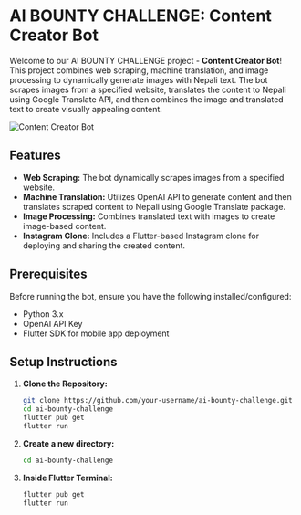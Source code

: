 # AI BOUNTY CHALLENGE: Content Creator Bot

Welcome to our AI BOUNTY CHALLENGE project - **Content Creator Bot**! This project combines web scraping, machine translation, and image processing to dynamically generate images with Nepali text. The bot scrapes images from a specified website, translates the content to Nepali using Google Translate API, and then combines the image and translated text to create visually appealing content.

![Content Creator Bot](URL_TO_YOUR_IMAGE)

## Features

- **Web Scraping:** The bot dynamically scrapes images from a specified website.
- **Machine Translation:** Utilizes OpenAI API to generate content and then translates scraped content to Nepali using Google Translate package.
- **Image Processing:** Combines translated text with images to create image-based content.
- **Instagram Clone:** Includes a Flutter-based Instagram clone for deploying and sharing the created content.

## Prerequisites

Before running the bot, ensure you have the following installed/configured:

- Python 3.x
- OpenAI API Key
- Flutter SDK for mobile app deployment

## Setup Instructions

1. **Clone the Repository:**
   ```bash
   git clone https://github.com/your-username/ai-bounty-challenge.git
   cd ai-bounty-challenge
   flutter pub get
   flutter run

2. **Create a new directory:**
   ```bash
   cd ai-bounty-challenge

3. **Inside Flutter Terminal:**
   ```bash
   flutter pub get
   flutter run
